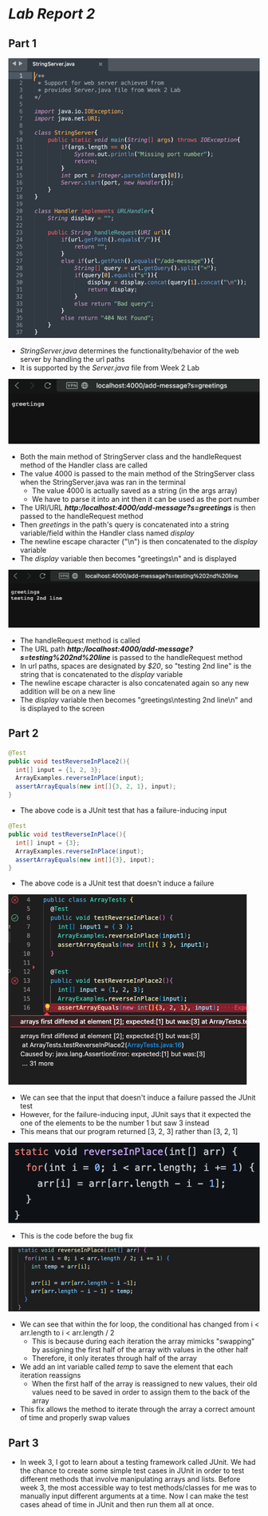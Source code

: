 # _Lab Report 2_

## Part 1

![StringServer](StringServer.png)
* *StringServer.java* determines the functionality/behavior of the web server by handling the url paths
* It is supported by the *Server.java* file from Week 2 Lab

![Screenshot1](Screenshot1.png)
* Both the main method of StringServer class and the handleRequest method of the Handler class are called
* The value 4000 is passed to the main method of the StringServer class when the StringServer.java was ran in the terminal
  * The value 4000 is actually saved as a string (in the args array)
  * We have to parse it into an int then it can be used as the port number
* The URI/URL ***http:/localhost:4000/add-message?s=greetings*** is then passed to the handleRequest method
* Then *greetings* in the path's query is concatenated into a string variable/field within the Handler class named *display*
* The newline escape character ("\n") is then concatenated to the *display* variable
* The *display* variable then becomes "greetings\n" and is displayed

![Screenshot2](Screenshot2.png)
* The handleRequest method is called
* The URL path ***http:/localhost:4000/add-message?s=testing%202nd%20line*** is passed to the handleRequest method 
* In url paths, spaces are designated by *$20*, so "testing 2nd line" is the string that is concatenated to the *display* variable
* The newline escape character is also concatenated again so any new addition will be on a new line
* The *display* variable then becomes "greetings\ntesting 2nd line\n" and is displayed to the screen

## Part 2

```java
@Test
public void testReverseInPlace2(){
  int[] input = {1, 2, 3};
  ArrayExamples.reverseInPlace(input);
  assertArrayEquals(new int[]{3, 2, 1}, input);
}
```
- The above code is a JUnit test that has a failure-inducing input

```java
@Test
public void testReverseInPlace(){
  int[] inupt = {3};
  ArrayExamples.reverseInPlace(input);
  assertArrayEquals(new int[]{3}, input);
}
```
- The above code is a JUnit test that doesn't induce a failure

![Symptom](Symptom.png)
- We can see that the input that doesn't induce a failure passed the JUnit test
- However, for the failure-inducing input, JUnit says that it expected the one of the elements to be the number 1 but saw 3 instead
- This means that our program returned [3, 2, 3] rather than [3, 2, 1]

![Before](Before.png)
- This is the code before the bug fix

![Before](Fix.png)
* We can see that within the for loop, the conditional has changed from i < arr.length to i < arr.length / 2
  * This is because during each iteration the array mimicks "swapping" by assigning the first half of the array with values in the other half
  * Therefore, it only iterates through half of the array
* We add an int variable called *temp* to save the element that each iteration reassigns
  * When the first half of the array is reassigned to new values, their old values need to be saved in order to assign them to the back of the array
* This fix allows the method to iterate through the array a correct amount of time and properly swap values

## Part 3
* In week 3, I got to learn about a testing framework called JUnit. We had the chance to create some simple test cases in JUnit in order to test different methods that involve manipulating arrays and lists. Before week 3, the most accessible way to test methods/classes for me was to manually input different arguments at a time. Now I can make the test cases ahead of time in JUnit and then run them all at once. 
